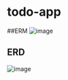 # todo-app
##ERM 
![image](https://user-images.githubusercontent.com/69903318/205884484-d99298fb-86fc-4dad-b180-7a2b99ddafa6.png)

## ERD
![image](https://user-images.githubusercontent.com/69908299/205884816-b7f59f90-f125-4f0f-9081-ec89d16b0971.png)
